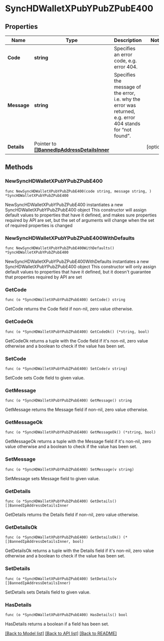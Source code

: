 # SyncHDWalletXPubYPubZPubE400

## Properties

Name | Type | Description | Notes
------------ | ------------- | ------------- | -------------
**Code** | **string** | Specifies an error code, e.g. error 404. | 
**Message** | **string** | Specifies the message of the error, i.e. why the error was returned, e.g. error 404 stands for “not found”. | 
**Details** | Pointer to [**[]BannedIpAddressDetailsInner**](BannedIpAddressDetailsInner.md) |  | [optional] 

## Methods

### NewSyncHDWalletXPubYPubZPubE400

`func NewSyncHDWalletXPubYPubZPubE400(code string, message string, ) *SyncHDWalletXPubYPubZPubE400`

NewSyncHDWalletXPubYPubZPubE400 instantiates a new SyncHDWalletXPubYPubZPubE400 object
This constructor will assign default values to properties that have it defined,
and makes sure properties required by API are set, but the set of arguments
will change when the set of required properties is changed

### NewSyncHDWalletXPubYPubZPubE400WithDefaults

`func NewSyncHDWalletXPubYPubZPubE400WithDefaults() *SyncHDWalletXPubYPubZPubE400`

NewSyncHDWalletXPubYPubZPubE400WithDefaults instantiates a new SyncHDWalletXPubYPubZPubE400 object
This constructor will only assign default values to properties that have it defined,
but it doesn't guarantee that properties required by API are set

### GetCode

`func (o *SyncHDWalletXPubYPubZPubE400) GetCode() string`

GetCode returns the Code field if non-nil, zero value otherwise.

### GetCodeOk

`func (o *SyncHDWalletXPubYPubZPubE400) GetCodeOk() (*string, bool)`

GetCodeOk returns a tuple with the Code field if it's non-nil, zero value otherwise
and a boolean to check if the value has been set.

### SetCode

`func (o *SyncHDWalletXPubYPubZPubE400) SetCode(v string)`

SetCode sets Code field to given value.


### GetMessage

`func (o *SyncHDWalletXPubYPubZPubE400) GetMessage() string`

GetMessage returns the Message field if non-nil, zero value otherwise.

### GetMessageOk

`func (o *SyncHDWalletXPubYPubZPubE400) GetMessageOk() (*string, bool)`

GetMessageOk returns a tuple with the Message field if it's non-nil, zero value otherwise
and a boolean to check if the value has been set.

### SetMessage

`func (o *SyncHDWalletXPubYPubZPubE400) SetMessage(v string)`

SetMessage sets Message field to given value.


### GetDetails

`func (o *SyncHDWalletXPubYPubZPubE400) GetDetails() []BannedIpAddressDetailsInner`

GetDetails returns the Details field if non-nil, zero value otherwise.

### GetDetailsOk

`func (o *SyncHDWalletXPubYPubZPubE400) GetDetailsOk() (*[]BannedIpAddressDetailsInner, bool)`

GetDetailsOk returns a tuple with the Details field if it's non-nil, zero value otherwise
and a boolean to check if the value has been set.

### SetDetails

`func (o *SyncHDWalletXPubYPubZPubE400) SetDetails(v []BannedIpAddressDetailsInner)`

SetDetails sets Details field to given value.

### HasDetails

`func (o *SyncHDWalletXPubYPubZPubE400) HasDetails() bool`

HasDetails returns a boolean if a field has been set.


[[Back to Model list]](../README.md#documentation-for-models) [[Back to API list]](../README.md#documentation-for-api-endpoints) [[Back to README]](../README.md)


